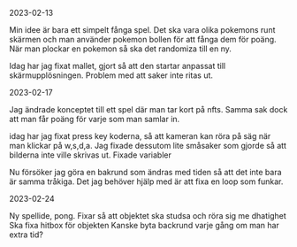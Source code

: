 2023-02-13

Min idee är bara ett simpelt fånga spel. Det ska vara olika
pokemons runt skärmen och man använder pokemon bollen för att fånga
dem för poäng. När man plockar en pokemon så ska det randomiza till en ny.

Idag har jag fixat mallet, gjort så att den startar anpassat till skärmupplösningen.
Problem med att saker inte ritas ut.


2023-02-17

Jag ändrade konceptet till ett spel där man tar kort på nfts.
Samma sak dock att man får poäng för varje som man samlar in.

idag har jag fixat press key koderna, så att kameran kan röra på säg när man
klickar på w,s,d,a.
Jag fixade dessutom lite småsaker som gjorde så att bilderna inte ville skrivas ut.
Fixade variabler

Nu försöker jag göra en bakrund som ändras med tiden så att det inte bara är samma tråkiga.
Det jag behöver hjälp med är att fixa en loop som funkar.


2023-02-24

Ny spellide, pong. Fixar så att objektet ska studsa och röra sig me dhatighet
Ska fixa hitbox för objekten
Kanske byta backrund varje gång om man har extra tid?
